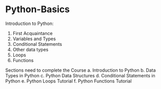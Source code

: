 # Python-Basics
Introduction to Python:
1. First Acquaintance 
2. Variables and Types
3. Conditional Statements 
4. Other data types 
5. Loops
6. Functions 


Sections need to complete the Course 
a. Introduction to Python
b. Data Types in Python
c. Python Data Structures
d. Conditional Statements in Python
e. Python Loops Tutorial
f. Python Functions Tutorial
